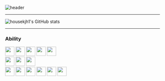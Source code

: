 ![header](https://capsule-render.vercel.app/api?type=rounded&color=timeGradient&height=120&section=header&text=Welcome%20to%20housekjh1's%20GitHub&fontSize=40&animation=twinkling)

---

![housekjh1's GitHub stats](https://github-readme-stats.vercel.app/api?username=housekjh1&show_icons=true&theme=graywhite)

---

<h3>Ability</h2>
<div>
  <img style="height:30px" src="https://img.shields.io/badge/HTML5-Front-E34F26?style=plastic&logo=html5&logoColor=E34F26"/>
  <img style="height:30px" src="https://img.shields.io/badge/CSS3-Front-1572B6?style=plastic&logo=css3&logoColor=1572B6"/>
  <img style="height:30px" src="https://img.shields.io/badge/JavaScript-Front-F7DF1E?style=plastic&logo=javascript&logoColor=F7DF1E"/>
  <img style="height:30px" src="https://img.shields.io/badge/React-Front-61DAFB?style=plastic&logo=react&logoColor=61DAFB"/>
  <img style="height:30px" src="https://img.shields.io/badge/Tailwind%20CSS-Front-06B6D4?style=plastic&logo=tailwindcss&logoColor=06B6D4"/>
</div>
<div>
  <img style="height:30px" src="https://img.shields.io/badge/Java-Back-2C2255?style=plastic&logo=eclipseide&logoColor=2C2255"/>
  <img style="height:30px" src="https://img.shields.io/badge/Spring%20Boot-Back-6DB33F?style=plastic&logo=springboot&logoColor=6DB33F"/>
  <img style="height:30px" src="https://img.shields.io/badge/MySQL-Back-4479A1?style=plastic&logo=mysql&logoColor=4479A1"/>
</div>
<div>
  <img style="height:30px" src="https://img.shields.io/badge/Python-AI-3776AB?style=plastic&logo=python&logoColor=3776AB"/>
  <img style="height:30px" src="https://img.shields.io/badge/Flask-AI-000000?style=plastic&logo=flask&logoColor=000000"/>
  <img style="height:30px" src="https://img.shields.io/badge/pandas-AI-150458?style=plastic&logo=pandas&logoColor=150458"/>
  <img style="height:30px" src="https://img.shields.io/badge/Numpy-AI-013243?style=plastic&logo=numpy&logoColor=013243"/>
  <img style="height:30px" src="https://img.shields.io/badge/scikit%20learn-AI-F7931E?style=plastic&logo=scikitlearn&logoColor=F7931E"/>
  <img style="height:30px" src="https://img.shields.io/badge/Keras-AI-D00000?style=plastic&logo=keras&logoColor=D00000"/>
</div>
